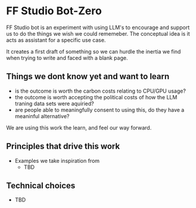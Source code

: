 # FF Studio Bot-Zero

FF Studio bot is an experiment with using LLM's to encourage and support us to do the things we wish we could rememeber. The conceptual idea is it acts as assistant for a specific use case.

It creates a first draft of something so we can hurdle the inertia we find when trying to write and faced with a blank page.

## Things we dont know yet and want to learn
- is the outcome is worth the carbon costs relating to CPU/GPU usage?
- the outcome is worth accepting the political costs of how the LLM traning data sets were aquiried?
- are people able to meaningfully consent to using this, do they have a meaninful alternative?

We are using this work the learn, and feel our way forward.

## Principles that drive this work
- Examples we take inspiration from 
  - TBD

## Technical choices
- TBD
